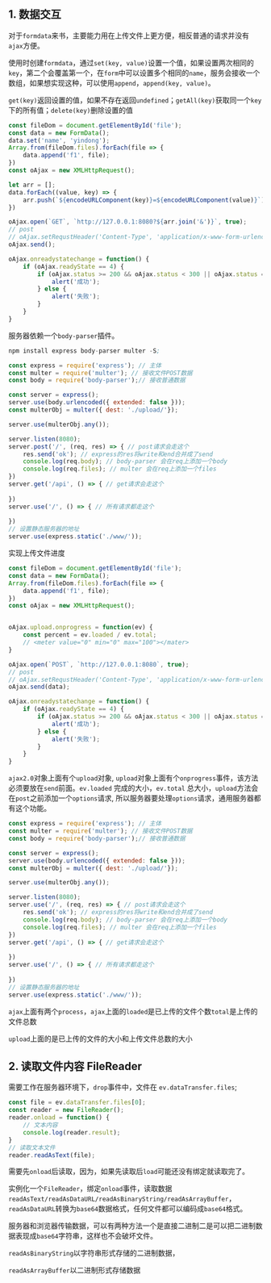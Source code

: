 ## 1. 数据交互

对于```formdata```来书，主要能力用在上传文件上更方便，相反普通的请求并没有```ajax```方便。

使用时创建```formdata```，通过```set(key, value)```设置一个值，如果设置两次相同的```key```，第二个会覆盖第一个，在```form```中可以设置多个相同的```name```，服务会接收一个数组，如果想实现这种，可以使用```append```，```append(key, value)```。

```get(key)```返回设置的值，如果不存在返回```undefined```；```getAll(key)```获取同一个```key```下的所有值；```delete(key)```删除设置的值

```js
const fileDom = document.getElementById('file');
const data = new FormData();
data.set('name', 'yindong');
Array.from(fileDom.files).forEach(file => {
    data.append('f1', file);
})
const oAjax = new XMLHttpRequest();

let arr = [];
data.forEach((value, key) => {
    arr.push(`${encodeURLComponent(key)}=${encodeURLComponent(value)}`);
})

oAjax.open(`GET`, `http://127.0.0.1:8080?${arr.join('&')}`, true);
// post
// oAjax.setRequstHeader('Content-Type', 'application/x-www-form-urlencoded');
oAjax.send();

oAjax.onreadystatechange = function() {
    if (oAjax.readyState == 4) {
        if (oAjax.status >= 200 && oAjax.status < 300 || oAjax.status == 304) {
            alert('成功');
        } else {
            alert('失败');
        }
    }
}

```

服务器依赖一个```body-parser```插件。

```s
npm install express body-parser multer -S;
```

```js
const express = require('express'); // 主体
const multer = require('multer'); // 接收文件POST数据
const body = require('body-parser');// 接收普通数据

const server = express();
server.use(body.urlencoded({ extended: false }));
const multerObj = multer({ dest: './upload/'});

server.use(multerObj.any());

server.listen(8080);
server.post('/', (req, res) => { // post请求会走这个
    res.send('ok'); // express的res将write和end合并成了send
    console.log(req.body); // body-parser 会在req上添加一个body
    console.log(req.files); // multer 会在req上添加一个files
})
server.get('/api', () => { // get请求会走这个
    
})
server.use('/', () => { // 所有请求都走这个
    
})
// 设置静态服务器的地址
server.use(express.static('./www/'));
```

实现上传文件进度

```js
const fileDom = document.getElementById('file');
const data = new FormData();
Array.from(fileDom.files).forEach(file => {
    data.append('f1', file);
})
const oAjax = new XMLHttpRequest();


oAjax.upload.onprogress = function(ev) {
    const percent = ev.loaded / ev.total;
    // <meter value="0" min="0" max="100"></mater>
}

oAjax.open(`POST`, `http://127.0.0.1:8080`, true);
// post
// oAjax.setRequstHeader('Content-Type', 'application/x-www-form-urlencoded');
oAjax.send(data);

oAjax.onreadystatechange = function() {
    if (oAjax.readyState == 4) {
        if (oAjax.status >= 200 && oAjax.status < 300 || oAjax.status == 304) {
            alert('成功');
        } else {
            alert('失败');
        }
    }
}

```

```ajax2.0```对象上面有个```upload```对象, ```upload```对象上面有个```onprogress```事件，该方法必须要放在```send```前面。```ev.loaded``` 完成的大小，```ev.total``` 总大小，```upload```方法会在```post```之前添加一个```options```请求, 所以服务器要处理```options```请求，通用服务器都有这个功能。

```js
const express = require('express'); // 主体
const multer = require('multer'); // 接收文件POST数据
const body = require('body-parser');// 接收普通数据

const server = express();
server.use(body.urlencoded({ extended: false }));
const multerObj = multer({ dest: './upload/'});

server.use(multerObj.any());

server.listen(8080);
server.use('/', (req, res) => { // post请求会走这个
    res.send('ok'); // express的res将write和end合并成了send
    console.log(req.body); // body-parser 会在req上添加一个body
    console.log(req.files); // multer 会在req上添加一个files
})
server.get('/api', () => { // get请求会走这个
    
})
server.use('/', () => { // 所有请求都走这个
    
})
// 设置静态服务器的地址
server.use(express.static('./www/'));

```


```ajax```上面有两个```process```，```ajax```上面的```loaded```是已上传的文件个数```total```是上传的文件总数

```upload```上面的是已上传的文件的大小和上传文件总数的大小

## 2. 读取文件内容 FileReader

需要工作在服务器环境下，```drop```事件中，文件在 ```ev.dataTransfer.files```;

```js
const file = ev.dataTransfer.files[0];
const reader = new FileReader();
reader.onload = function() {
    // 文本内容
    console.log(reader.result);
}
// 读取文本文件
reader.readAsText(file);

```

需要先```onload```后读取，因为，如果先读取后```load```可能还没有绑定就读取完了。

实例化一个```FileReader```，绑定```onload```事件，读取数据```readAsText/readAsDataURL/readAsBinaryString/readAsArrayBuffer```，```readAsDataURL```转换为```base64```数据格式，任何文件都可以编码成```base64```格式。

服务器和浏览器传输数据，可以有两种方法一个是直接二进制二是可以把二进制数据表现成```base64```字符串，这样也不会破坏文件。

```readAsBinaryString```以字符串形式存储的二进制数据，

```readAsArrayBuffer```以二进制形式存储数据
